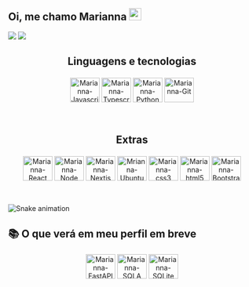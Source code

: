 

## Oi, me chamo Marianna <img src="https://media.giphy.com/media/hvRJCLFzcasrR4ia7z/giphy.gif" width="25px">

  <a href = "mailto:marianna.baldez@gmail.com"><img src="https://img.shields.io/badge/-Gmail-%23333?style=for-the-badge&logo=gmail&logoColor=white" target="_blank"></a>
  <a href="https://www.linkedin.com/in/marianna-baldez-gomes-90b409191/" target="_blank"><img src="https://img.shields.io/badge/-LinkedIn-%230077B5?style=for-the-badge&logo=linkedin&logoColor=white" target="_blank"></a> 

 
  ## <p align=center> Linguagens e tecnologias

  <div style="display: inline_block" align=center>
   <img align="center" alt="Marianna-Javascript" height="50" width="60" src="https://cdn.jsdelivr.net/gh/devicons/devicon/icons/javascript/javascript-original.svg"/>
   <img align="center" alt="Marianna-Typescript" height="50" width="60" src="https://cdn.jsdelivr.net/gh/devicons/devicon/icons/typescript/typescript-original.svg">
   <img align="center" alt="Marianna-Python" height="50" width="60" src="https://cdn.jsdelivr.net/gh/devicons/devicon/icons/python/python-original.svg" />
   <img align="center" alt="Marianna-Git" height="50" width="60" src="https://cdn.jsdelivr.net/gh/devicons/devicon/icons/git/git-original.svg" />
  
  </div>
   <br> <br>
   
   ## <p align=center> Extras

  <div style="display: inline_block" align=center>
  <img align="center" alt="Marianna-React" height="50" width="60" src="https://cdn.jsdelivr.net/gh/devicons/devicon/icons/react/react-original.svg" />
  <img align="center" alt="Marianna-Node" height="50" width="60" src="https://cdn.jsdelivr.net/gh/devicons/devicon/icons/nodejs/nodejs-original.svg" />
  <img align="center" alt="Marianna-Nextjs" height="50" width="60" src="https://cdn.jsdelivr.net/gh/devicons/devicon/icons/nextjs/nextjs-original.svg" />
  <img align="center" alt="Mrianna-Ubuntu" height="50" width="60" src="https://cdn.jsdelivr.net/gh/devicons/devicon/icons/ubuntu/ubuntu-plain.svg" />
  <img align="center" alt="Marianna-css3" height="50" width="60" src="https://cdn.jsdelivr.net/gh/devicons/devicon/icons/css3/css3-original.svg" />
  <img align="center" alt="Marianna-html5" height="50" width="60"src="https://cdn.jsdelivr.net/gh/devicons/devicon/icons/html5/html5-original.svg" />
  <img align="center" alt="Marianna-Bootstrap" height="50" width="60" src="https://cdn.jsdelivr.net/gh/devicons/devicon/icons/bootstrap/bootstrap-plain.svg" />
 </div>
 <br> <br>

![Snake animation](https://github.com/mariannabaldez/mriannabaldez/blob/output/github-contribution-grid-snake.svg)


  ## <p> 📚 O que verá em meu perfil em breve
  
  <div style="display: inline_block" align=center>
  <img align="center" alt="Marianna-FastAPI" height="50" width="60" src="https://cdn.jsdelivr.net/gh/devicons/devicon/icons/fastapi/fastapi-original-wordmark.svg" />
  <img align="center" alt="Marianna-SQLA" height="50" width="60" src="https://cdn.jsdelivr.net/gh/devicons/devicon/icons/sqlalchemy/sqlalchemy-original.svg" />
  <img align="center" alt="Marianna-SQLite" height="50" width="60" src="https://cdn.jsdelivr.net/gh/devicons/devicon/icons/sqlite/sqlite-original-wordmark.svg" />
